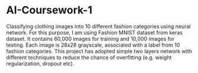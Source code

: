 # AI-Coursework-1
 Classifying clothing images into 10 different fashion categories using neural network. For this purpose, I am using Fashion MNIST dataset
 from keras dataset. It contains 60,000 images for training and 10,000 images for testing. Each image is 28x28 grayscale, associated with 
 a label from 10 fashion categories. This project has adopted simple two layers network with different techniques to reduce the chance of 
 overfitting (e.g. weight regularization, dropout etc).

